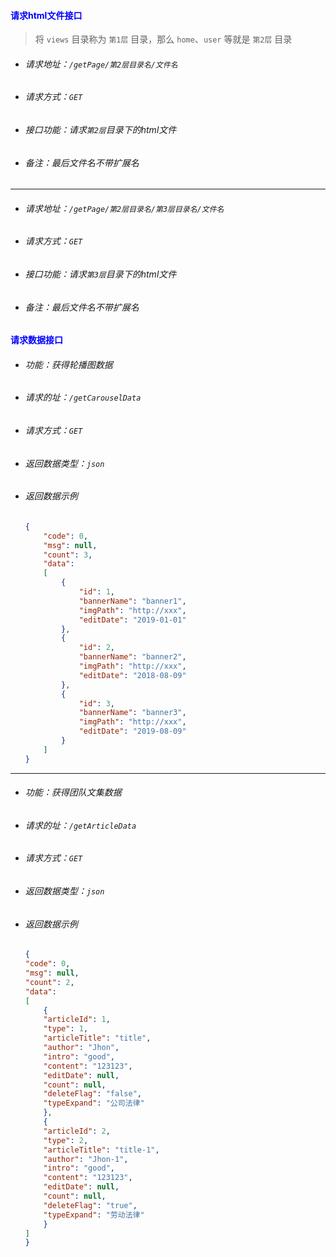 #### <font color="blue">请求html文件接口</font>
> 将 `views` 目录称为 `第1层` 目录，那么 `home`、`user` 等就是 `第2层` 目录

- ###### 请求地址：`/getPage/第2层目录名/文件名`
- ###### 请求方式：`GET`
- ###### 接口功能：请求`第2层`目录下的html文件
- ###### 备注：最后文件名不带扩展名

---

- ###### 请求地址：`/getPage/第2层目录名/第3层目录名/文件名`
- ###### 请求方式：`GET`
- ###### 接口功能：请求`第3层`目录下的html文件
- ###### 备注：最后文件名不带扩展名

#### <font color="blue">请求数据接口</font>

- ###### 功能：获得轮播图数据 
- ###### 请求的址：`/getCarouselData`
- ###### 请求方式：`GET`
- ###### 返回数据类型：`json`
- ###### 返回数据示例
    ```json
    {
        "code": 0,
        "msg": null,
        "count": 3,
        "data": 
        [
            {
                "id": 1,
                "bannerName": "banner1",
                "imgPath": "http://xxx",
                "editDate": "2019-01-01"
            },
            {
                "id": 2,
                "bannerName": "banner2",
                "imgPath": "http://xxx",
                "editDate": "2018-08-09"
            },
            {
                "id": 3,
                "bannerName": "banner3",
                "imgPath": "http://xxx",
                "editDate": "2019-08-09"
            }
        ]
    }
    ```

---

- ###### 功能：获得团队文集数据 
- ###### 请求的址：`/getArticleData`
- ###### 请求方式：`GET`
- ###### 返回数据类型：`json`
- ###### 返回数据示例
    ```json
    {
    "code": 0,
    "msg": null,
    "count": 2,
    "data": 
    [
        {
        "articleId": 1,
        "type": 1,
        "articleTitle": "title",
        "author": "Jhon",
        "intro": "good",
        "content": "123123",
        "editDate": null,
        "count": null,
        "deleteFlag": "false",
        "typeExpand": "公司法律"
        },
        {
        "articleId": 2,
        "type": 2,
        "articleTitle": "title-1",
        "author": "Jhon-1",
        "intro": "good",
        "content": "123123",
        "editDate": null,
        "count": null,
        "deleteFlag": "true",
        "typeExpand": "劳动法律"
        }
    ]
    }
    ```